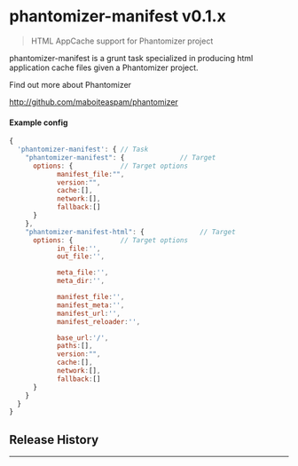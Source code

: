 # phantomizer-manifest v0.1.x

> HTML AppCache support for Phantomizer project

phantomizer-manifest is a grunt task specialized
in producing html application cache files given a Phantomizer project.


Find out more about Phantomizer

http://github.com/maboiteaspam/phantomizer


#### Example config

```javascript
{
  'phantomizer-manifest': { // Task
    "phantomizer-manifest": {              // Target
      options: {            // Target options
            manifest_file:"",
            version:"",
            cache:[],
            network:[],
            fallback:[]
      }
    },
    "phantomizer-manifest-html": {              // Target
      options: {            // Target options
            in_file:'',
            out_file:'',

            meta_file:'',
            meta_dir:'',

            manifest_file:'',
            manifest_meta:'',
            manifest_url:'',
            manifest_reloader:'',

            base_url:'/',
            paths:[],
            version:"",
            cache:[],
            network:[],
            fallback:[]
      }
    }
  }
}

```


## Release History


---

